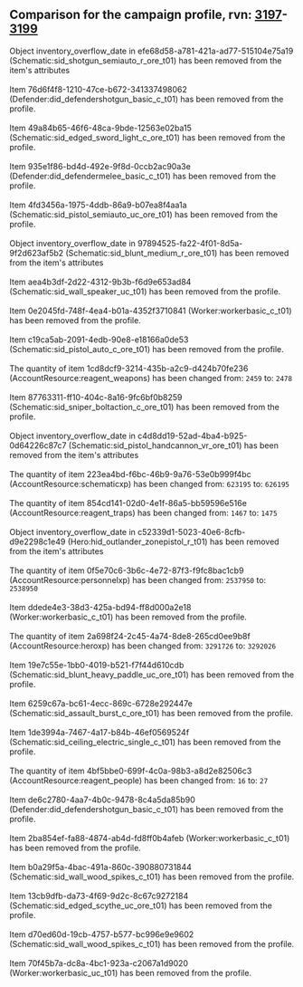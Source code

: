 ## Comparison for the campaign profile, rvn: [3197](https://github.com/PRO100KatYT/FortniteProfileRevisions/tree/main/profiles/campaign/3197%20campaign.json)-[3199](https://github.com/PRO100KatYT/FortniteProfileRevisions/tree/main/profiles/campaign/3199%20campaign.json)

Object inventory_overflow_date in efe68d58-a781-421a-ad77-515104e75a19 (Schematic:sid_shotgun_semiauto_r_ore_t01) has been removed from the item's attributes
<br><br>
Item 76d6f4f8-1210-47ce-b672-341337498062 (Defender:did_defendershotgun_basic_c_t01) has been removed from the profile.
<br><br>
Item 49a84b65-46f6-48ca-9bde-12563e02ba15 (Schematic:sid_edged_sword_light_c_ore_t01) has been removed from the profile.
<br><br>
Item 935e1f86-bd4d-492e-9f8d-0ccb2ac90a3e (Defender:did_defendermelee_basic_c_t01) has been removed from the profile.
<br><br>
Item 4fd3456a-1975-4ddb-86a9-b07ea8f4aa1a (Schematic:sid_pistol_semiauto_uc_ore_t01) has been removed from the profile.
<br><br>
Object inventory_overflow_date in 97894525-fa22-4f01-8d5a-9f2d623af5b2 (Schematic:sid_blunt_medium_r_ore_t01) has been removed from the item's attributes
<br><br>
Item aea4b3df-2d22-4312-9b3b-f6d9e653ad84 (Schematic:sid_wall_speaker_uc_t01) has been removed from the profile.
<br><br>
Item 0e2045fd-748f-4ea4-b01a-4352f3710841 (Worker:workerbasic_c_t01) has been removed from the profile.
<br><br>
Item c19ca5ab-2091-4edb-90e8-e18166a0de53 (Schematic:sid_pistol_auto_c_ore_t01) has been removed from the profile.
<br><br>
The quantity of item 1cd8dcf9-3214-435b-a2c9-d424b70fe236 (AccountResource:reagent_weapons) has been changed from: `2459` to: `2478`
<br><br>
Item 87763311-ff10-404c-8a16-9fc6bf0b8259 (Schematic:sid_sniper_boltaction_c_ore_t01) has been removed from the profile.
<br><br>
Object inventory_overflow_date in c4d8dd19-52ad-4ba4-b925-0d64226c87c7 (Schematic:sid_pistol_handcannon_vr_ore_t01) has been removed from the item's attributes
<br><br>
The quantity of item 223ea4bd-f6bc-46b9-9a76-53e0b999f4bc (AccountResource:schematicxp) has been changed from: `623195` to: `626195`
<br><br>
The quantity of item 854cd141-02d0-4e1f-86a5-bb59596e516e (AccountResource:reagent_traps) has been changed from: `1467` to: `1475`
<br><br>
Object inventory_overflow_date in c52339d1-5023-40e6-8cfb-d9e2298c1e49 (Hero:hid_outlander_zonepistol_r_t01) has been removed from the item's attributes
<br><br>
The quantity of item 0f5e70c6-3b6c-4e72-87f3-f9fc8bac1cb9 (AccountResource:personnelxp) has been changed from: `2537950` to: `2538950`
<br><br>
Item ddede4e3-38d3-425a-bd94-ff8d000a2e18 (Worker:workerbasic_c_t01) has been removed from the profile.
<br><br>
The quantity of item 2a698f24-2c45-4a74-8de8-265cd0ee9b8f (AccountResource:heroxp) has been changed from: `3291726` to: `3292026`
<br><br>
Item 19e7c55e-1bb0-4019-b521-f7f44d610cdb (Schematic:sid_blunt_heavy_paddle_uc_ore_t01) has been removed from the profile.
<br><br>
Item 6259c67a-bc61-4ecc-869c-6728e292447e (Schematic:sid_assault_burst_c_ore_t01) has been removed from the profile.
<br><br>
Item 1de3994a-7467-4a17-b84b-46ef0569524f (Schematic:sid_ceiling_electric_single_c_t01) has been removed from the profile.
<br><br>
The quantity of item 4bf5bbe0-699f-4c0a-98b3-a8d2e82506c3 (AccountResource:reagent_people) has been changed from: `16` to: `27`
<br><br>
Item de6c2780-4aa7-4b0c-9478-8c4a5da85b90 (Defender:did_defendershotgun_basic_c_t01) has been removed from the profile.
<br><br>
Item 2ba854ef-fa88-4874-ab4d-fd8ff0b4afeb (Worker:workerbasic_c_t01) has been removed from the profile.
<br><br>
Item b0a29f5a-4bac-491a-860c-390880731844 (Schematic:sid_wall_wood_spikes_c_t01) has been removed from the profile.
<br><br>
Item 13cb9dfb-da73-4f69-9d2c-8c67c9272184 (Schematic:sid_edged_scythe_uc_ore_t01) has been removed from the profile.
<br><br>
Item d70ed60d-19cb-4757-b577-bc996e9e9602 (Schematic:sid_wall_wood_spikes_c_t01) has been removed from the profile.
<br><br>
Item 70f45b7a-dc8a-4bc1-923a-c2067a1d9020 (Worker:workerbasic_uc_t01) has been removed from the profile.
<br><br>
